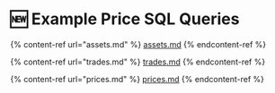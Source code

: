 # 🆕 Example Price SQL Queries

{% content-ref url="assets.md" %}
[assets.md](assets.md)
{% endcontent-ref %}

{% content-ref url="trades.md" %}
[trades.md](trades.md)
{% endcontent-ref %}

{% content-ref url="prices.md" %}
[prices.md](prices.md)
{% endcontent-ref %}